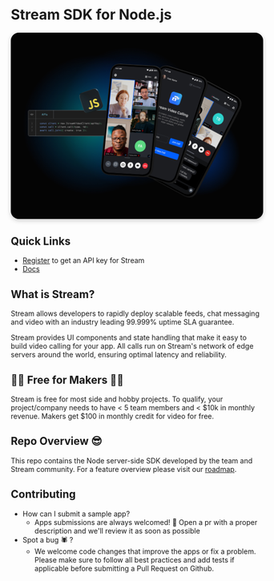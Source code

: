 # Stream SDK for Node.js

<img src=".readme-assets/Github-Graphic-JS.jpg" alt="Stream Video for Javascript Header image" style="box-shadow: 0 3px 10px rgb(0 0 0 / 0.2); border-radius: 1rem" />

## **Quick Links**

- [Register](https://getstream.io/chat/trial/) to get an API key for Stream
- [Docs](https://getstream.io/video/docs/api/)

## What is Stream?

Stream allows developers to rapidly deploy scalable feeds, chat messaging and video with an industry leading 99.999% uptime SLA guarantee.

Stream provides UI components and state handling that make it easy to build video calling for your app. All calls run on Stream's network of edge servers around the world, ensuring optimal latency and reliability.

## 👩‍💻 Free for Makers 👨‍💻

Stream is free for most side and hobby projects. To qualify, your project/company needs to have < 5 team members and < $10k in monthly revenue. Makers get $100 in monthly credit for video for free.

## Repo Overview 😎

This repo contains the Node server-side SDK developed by the team and Stream community. For a feature overview please visit our [roadmap](https://github.com/GetStream/protocol/discussions/177).

## Contributing

- How can I submit a sample app?
  - Apps submissions are always welcomed! 🥳 Open a pr with a proper description and we'll review it as soon as possible
- Spot a bug 🕷 ?
  - We welcome code changes that improve the apps or fix a problem. Please make sure to follow all best practices and add tests if applicable before submitting a Pull Request on Github.